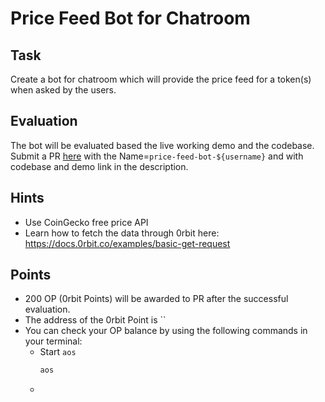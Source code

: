 # Price Feed Bot for Chatroom

## Task

Create a bot for chatroom which will provide the price feed for a token(s) when asked by the users.

## Evaluation
The bot will be evaluated based the live working demo and the codebase. Submit a PR [here](https://github.com/0rbit-co/quest) with the Name=`price-feed-bot-${username}` and with codebase and demo link in the description.

## Hints

- Use CoinGecko free price API
- Learn how to fetch the data through 0rbit here: https://docs.0rbit.co/examples/basic-get-request

## Points
- 200 OP (0rbit Points) will be awarded to PR after the successful evaluation.
- The address of the 0rbit Point is ``
- You can check your OP balance by using the following commands in your terminal:
    - Start `aos`
        ```bash
        aos
        ```
    - 

